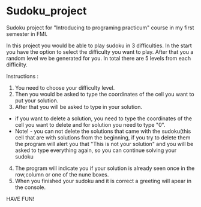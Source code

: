 # Sudoku_project
Sudoku project for "Introducing to programing practicum" course in my first semester in FMI.
 
In this project you would be able to play sudoku in 3 difficulties. In the start you have the option to select the difficulty you want to play. After that you a random level we be generated for you. In total there are 5 levels from each difficilty.
 
 Instructions :
 1. You need to choose your difficulty level.
 2. Then you would be asked to type the coordinates of the cell you want to put your solution.
 3. After that you will be asked to type in your solution.
 - if you want to delete a solution, you need to type the coordinates of the cell you want to delete and for solution you need to type "0".
 - Note! - you can not delete the solutions that came with the sudoku(this cell that are with solutions from the beginning, if you try to delete them the program will alert you that "This is not your solution" and you will be asked to type everything again, so you can continue solving your sudoku
 4. The program will indicate you if your solution is already seen once in the row,column or one of the nune boxes.
 5. When you finished your sudoku and it is correct a greeting will apear in the console. 

HAVE FUN!
